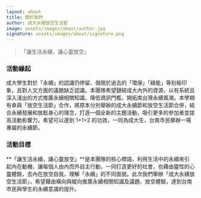 ```yaml
---
layout: about
title: 關於我們
author: 成大永續放空生活節
image: assets/images/about/author.jpg
signature: assets/images/about/signature.png
---
```

>「讓生活永續，讓心靈放空」

### 活動緣起

成大學生對於「永續」的認識仍停留、侷限於過去的「環保」「綠能」等刻板印象，且對人文方面的議題缺乏認識。本團隊希望鏈結成大內外的資源，以有系統且深入淺出的方式推廣永續相關知識，降低資訊門檻，開拓南台灣永續風潮。本學期有幸與「放空生活節」合作，將原本分別舉辦的成大永續節和放空生活節合併，結合永續發展和放鬆身心的理念，打造一個全新的主題活動，吸引更多的參加者並提高活動影響力，希望可以達到 1+1>2 的功效，一同為成大生、台南市民舉辦一場專屬的永續節。

### 活動目標

**「讓生活永續，讓心靈放空」**是本團隊的核心標語，利用生活中的永續來引起內在動機，讓每個人由內而外自主行動，一同打造更好的社會，也藉由靈性的心靈體驗，去內在放空自我，理解「永續」的不同面貌。此次我們舉辦「成大永續放空生活節」，希望藉由橫向與縱向推廣永續相關知識及議題、放空體驗，達到台南市民與學生的永續意識的提升。
